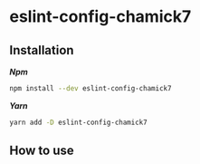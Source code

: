 # eslint-config-chamick7

## Installation

**_Npm_**

```sh
npm install --dev eslint-config-chamick7
```

**_Yarn_**

```sh
yarn add -D eslint-config-chamick7
```

## How to use
